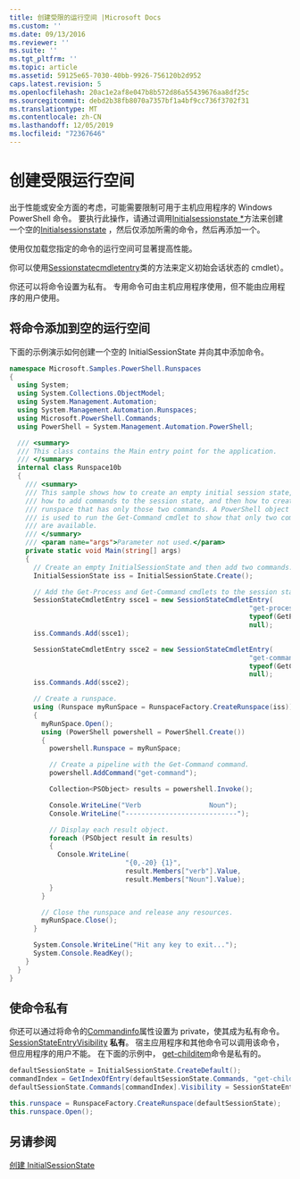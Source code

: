 ```yaml
---
title: 创建受限的运行空间 |Microsoft Docs
ms.custom: ''
ms.date: 09/13/2016
ms.reviewer: ''
ms.suite: ''
ms.tgt_pltfrm: ''
ms.topic: article
ms.assetid: 59125e65-7030-40bb-9926-756120b2d952
caps.latest.revision: 5
ms.openlocfilehash: 20ac1e2af8e047b8b572d86a55439676aa8df25c
ms.sourcegitcommit: debd2b38fb8070a7357bf1a4bf9cc736f3702f31
ms.translationtype: MT
ms.contentlocale: zh-CN
ms.lasthandoff: 12/05/2019
ms.locfileid: "72367646"
---
```

# <a name="creating-a-constrained-runspace"></a>创建受限运行空间

出于性能或安全方面的考虑，可能需要限制可用于主机应用程序的 Windows PowerShell 命令。 要执行此操作，请通过调用[Initialsessionstate *](/dotnet/api/System.Management.Automation.Runspaces.InitialSessionState.Create)方法来创建一个空的[Initialsessionstate](/dotnet/api/System.Management.Automation.Runspaces.InitialSessionState) ，然后仅添加所需的命令，然后再添加一个。

 使用仅加载您指定的命令的运行空间可显著提高性能。

 你可以使用[Sessionstatecmdletentry](/dotnet/api/System.Management.Automation.Runspaces.SessionStateCmdletEntry)类的方法来定义初始会话状态的 cmdlet）。

 你还可以将命令设置为私有。 专用命令可由主机应用程序使用，但不能由应用程序的用户使用。

## <a name="adding-commands-to-an-empty-runspace"></a>将命令添加到空的运行空间

 下面的示例演示如何创建一个空的 InitialSessionState 并向其中添加命令。

```csharp
namespace Microsoft.Samples.PowerShell.Runspaces
{
  using System;
  using System.Collections.ObjectModel;
  using System.Management.Automation;
  using System.Management.Automation.Runspaces;
  using Microsoft.PowerShell.Commands;
  using PowerShell = System.Management.Automation.PowerShell;

  /// <summary>
  /// This class contains the Main entry point for the application.
  /// </summary>
  internal class Runspace10b
  {
    /// <summary>
    /// This sample shows how to create an empty initial session state,
    /// how to add commands to the session state, and then how to create a
    /// runspace that has only those two commands. A PowerShell object
    /// is used to run the Get-Command cmdlet to show that only two commands
    /// are available.
    /// </summary>
    /// <param name="args">Parameter not used.</param>
    private static void Main(string[] args)
    {
      // Create an empty InitialSessionState and then add two commands.
      InitialSessionState iss = InitialSessionState.Create();

      // Add the Get-Process and Get-Command cmdlets to the session state.
      SessionStateCmdletEntry ssce1 = new SessionStateCmdletEntry(
                                                            "get-process",
                                                            typeof(GetProcessCommand),
                                                            null);
      iss.Commands.Add(ssce1);

      SessionStateCmdletEntry ssce2 = new SessionStateCmdletEntry(
                                                            "get-command",
                                                            typeof(GetCommandCommand),
                                                            null);
      iss.Commands.Add(ssce2);

      // Create a runspace.
      using (Runspace myRunSpace = RunspaceFactory.CreateRunspace(iss))
      {
        myRunSpace.Open();
        using (PowerShell powershell = PowerShell.Create())
        {
          powershell.Runspace = myRunSpace;

          // Create a pipeline with the Get-Command command.
          powershell.AddCommand("get-command");

          Collection<PSObject> results = powershell.Invoke();

          Console.WriteLine("Verb                 Noun");
          Console.WriteLine("----------------------------");

          // Display each result object.
          foreach (PSObject result in results)
          {
            Console.WriteLine(
                             "{0,-20} {1}",
                             result.Members["verb"].Value,
                             result.Members["Noun"].Value);
          }
        }

        // Close the runspace and release any resources.
        myRunSpace.Close();
      }

      System.Console.WriteLine("Hit any key to exit...");
      System.Console.ReadKey();
    }
  }
}
```

## <a name="making-commands-private"></a>使命令私有

 你还可以通过将命令的[Commandinfo](/dotnet/api/System.Management.Automation.CommandInfo.Visibility)属性设置为 private，使其成为私有命令。 [SessionStateEntryVisibility](/dotnet/api/System.Management.Automation.SessionStateEntryVisibility) **私有**。 宿主应用程序和其他命令可以调用该命令，但应用程序的用户不能。 在下面的示例中， [get-childitem](/powershell/module/Microsoft.PowerShell.Management/Get-ChildItem)命令是私有的。

```csharp
defaultSessionState = InitialSessionState.CreateDefault();
commandIndex = GetIndexOfEntry(defaultSessionState.Commands, "get-childitem");
defaultSessionState.Commands[commandIndex].Visibility = SessionStateEntryVisibility.Private;

this.runspace = RunspaceFactory.CreateRunspace(defaultSessionState);
this.runspace.Open();
```

## <a name="see-also"></a>另请参阅

 [创建 InitialSessionState](./creating-an-initialsessionstate.md)
